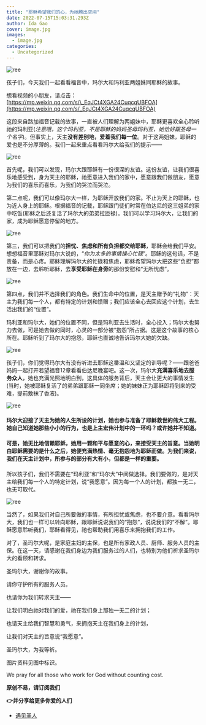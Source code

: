 ```yaml
---
title: "耶稣希望我们的心，为祂腾出空间"
date: 2022-07-15T15:03:31.293Z
author: Ida Gao
cover: image.jpg
images:
  - image.jpg
categories:
  - Uncategorized
---
```


  

<!--more-->

![ree](https://static.wixstatic.com/media/ec8b63_1c760e53488444d7aa330cc64977964a~mv2.jpg)

孩子们，今天我们一起看看福音中，玛尔大和玛利亚两姐妹同耶稣的故事。

想看视频的小朋友，请点击：[https://mp.weixin.qq.com/s/\_EqJCt4XGA24CuqcqUBFOA](https://mp.weixin.qq.com/s/_EqJCt4XGA24CuqcqUBFOA)

  

这段来自路加福音记载的故事，一直被人们理解为两姐妹中，耶稣更喜欢全心聆听祂的玛利亚(_注意哦，这个玛利亚，不是耶稣的妈妈圣母玛利亚，她恰好跟圣母一个名字_)。但事实上，天主**没有差别地，爱着我们每一位**。对于这两姐妹，耶稣的爱也是不分厚薄的。我们一起来重点看看玛尔大给我们的提示——

![ree](https://static.wixstatic.com/media/ec8b63_502aa98def6243e496e46ba4f1e123a1~mv2.jpg)

首先呢，我们可以发现，玛尔大跟耶稣有一份很深的友谊。这份友谊，让我们很喜乐地感受到，身为天主的耶稣，祂愿意进入我们的家中，愿意跟我们做朋友，愿意为我们的喜乐而喜乐，为我们的哭泣而哭泣。

  

第二点呢，我们可以像玛尔大一样，为耶稣开放我们的家。不止为天上的耶稣，也为近人身上的耶稣。根据福音的记载，耶稣跟门徒们时常在伯达尼的这三姐弟的家中吃饭(耶稣之后还复活了玛尔大的弟弟拉匝禄)。我们可以学习玛尔大，让我们的家，成为耶稣愿意停留的地方。

![ree](https://static.wixstatic.com/media/ec8b63_1360bacbac434b9c9c4ced3e90ca888e~mv2.jpg)

第三，我们可以把我们的**担忧、焦虑和所有负担都交给耶稣**，耶稣会给我们平安。想想福音里耶稣对玛尔大说的，“_你为太多的事情操心忙碌_”。耶稣的这句话，不是责备，而是心疼。耶稣理解玛尔大的忙碌和焦虑，耶稣希望玛尔大把这些“负担”都放在一边，去聆听耶稣，去**享受耶稣在身旁**的那份安慰和“无所忧虑”。

![ree](https://static.wixstatic.com/media/ec8b63_8715c25649ca4c94a30f712982757490~mv2.jpg)

第四点，我们并不选择我们的角色。我们生命中的位置，是天主赠予的“礼物”：天主为我们每一个人，都有特定的计划和馈赠；我们应该全心去回应这个计划，去生活出我们的“位置”。

  

玛利亚和玛尔大，她们的位置不同，但是玛利亚去生活时，全心投入；玛尔大也努力去做，可是她去做的同时，心灵的一部分被“抱怨”所占据。这是这个故事的核心所在。耶稣听到了玛尔大的抱怨，耶稣也直诚地告诉玛尔大她的欠缺。

![ree](https://static.wixstatic.com/media/ec8b63_2e0af0c20ce44eed94d09e0f03f16fac~mv2.jpg)

孩子们，你们觉得玛尔大有没有听进去耶稣这番温和又坚定的训导呢？——跟爸爸妈妈一起打开若望福音12章看看伯达尼晚宴吧。这一次，玛尔大**充满喜乐地去服务众人**，她也充满光照地明白到，这具体的服务背后，天主会让更大的事情发生(当时，她被耶稣复活了的弟弟跟耶稣一同坐席；她的妹妹正为耶稣即将到来的受难，提前敷抹了香液)。

![ree](https://static.wixstatic.com/media/ec8b63_52b0ab6ada79443ba4fa380461150e0e~mv2.png)

#### 玛尔大迎接了天主为她的人生所设的计划，她也参与准备了耶稣救世的伟大工程。她自己知道她那些小小的行为，也是上主宏伟计划中的一环吗？或许她并不知道。  

#### 可是，她**无比地信赖**耶稣，她用一颗**和平与愿意**的心，来接受天主的旨意。当她**明白耶稣需要**的是什么之后，她便**充满热情、毫无抱怨**地为耶稣而做。为我们来说，我们在天主计划中，所参与的部分有大有小，但都是**一样的重要**。

####   

所以孩子们，我们不需要在“玛利亚”和“玛尔大”中间做选择。我们要做的，是对天主给我们每一个人的特定计划，说“我愿意”。因为每一个人的计划，都独一无二，也无可取代。

![ree](https://static.wixstatic.com/media/ec8b63_340675b7fbf54464b275a57938479975~mv2.jpg)

当然了，如果我们对自己所要做的事情，有所担忧或焦虑，也不要介意。看看玛尔大，我们也一样可以转向耶稣，跟耶稣说说我们的“抱怨”，说说我们的“不解”。耶稣愿意聆听我们，耶稣看得见，祂也帮助我们用喜乐来拥抱我们的工作。

  

对了，圣玛尔大呢，是家庭主妇的主保，也是所有家政人员、厨师、服务人员的主保。在这一天，请感谢在我们身边为我们服务过的人们，也特别为他们祈求圣玛尔大的看顾和转求。

  

圣玛尔大，谢谢你的故事。

请你守护所有的服务人员。

也请你为我们转求天主——

让我们明白祂对我们的爱，祂在我们身上那独一无二的计划；

也请天主给我们智慧和勇气，来拥抱天主在我们身上的计划，

让我们对天主的旨意说“我愿意”。

圣玛尔大，为我等祈。

  

  

  

  

图片资料见图中标识。

We pray for all those who work for God without counting cost.

**原创不易，请订阅我们**

**👉并分享给更多你爱的人们**

*   [遇见圣人](https://www.urloveinme.com/首頁/categories/遇见圣人)
